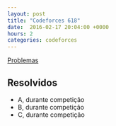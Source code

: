 ```yaml
---
layout: post
title: "Codeforces 618"
date:  2016-02-17 20:04:00 +0000
hours: 2
categories: codeforces 
---
```

[Problemas](http://codeforces.com/contest/618)

## Resolvidos
* A, durante competição
* B, durante competição
* C, durante competição

